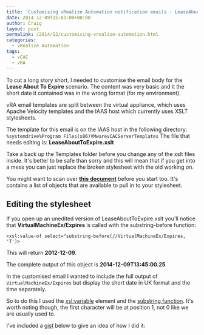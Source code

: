 ```yaml
---
title: 'Customising vRealize Automation notification emails - LeaseAboutToExpire.xslt'
date: 2014-12-09T15:03:00+00:00
author: Craig
layout: post
permalink: /2014/12/customising-vrealize-automation.html
categories:
  - vRealize Automation
tags:
  - vCAC
  - vRA
---
```

To cut a long story short, I needed to customise the email body for the **Lease About To Expire** scenario. The content was very basic and it the short date it contained was in the wrong format (for my environment).

vRA email templates are split between the virtual appliance, which uses Apache Velocity templates and the IAAS host which currently uses XSLT stylesheets.

<!--more-->

The template for this email is on the IAAS host in the following directory:
```%systemdrive%Program Files(x86)VMwarevCACServerTemplates```
The file that needs editing is: **LeaseAboutToExpire.xslt**

Take a back up the Templates folder before you change any of the xslt files inside. It's better to be safe than sorry and this will mean that if you get into a mess you can just replace the broken stylesheet with the old working on.

You might want to scan over **[this document](http://pubs.vmware.com/vCAC-61/index.jsp?topic=%2Fcom.vmware.vcac.system.administration.doc%2FGUID-DAB61D8B-797F-4CF4-B55D-0C47A2DF2EF5.html)** before you start too. It's contains a list of objects that are available to pull in to your stylesheet.

## Editing the stylesheet

If you open up an unedited version of LeaseAboutToExpire.xslt you'll notice that **VirtualMachineEx/Expires** is called with the substring-before function:

```
<xsl:value-of select="substring-before(//VirtualMachineEx/Expires, 'T')>
```

This will return **2012-12-09**.

The complete output of this object is **2014-12-09T13:45:00.25**

In the customised email I wanted to include the full output of `VirtualMachineEx/Expires` but display the short date in UK format and the time separately.

So to do this I used the [<xsl:variable>](http://www.w3schools.com/xsl/el_variable.asp) element and the [substring function](http://www.xsltfunctions.com/xsl/fn_substring.html). It's worth noting though, the first character will be at position 1, not 0 like we are usually used to.

I've included a [gist](https://gist.github.com/chelnak/7d92a75161f817d72dd4") below to give an idea of how I did it:

<script src="https://gist.github.com/chelnak/7d92a75161f817d72dd4.js"></script>
